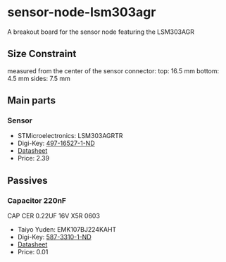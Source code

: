 # sensor-node-lsm303agr

A breakout board for the sensor node featuring the LSM303AGR

## Size Constraint

measured from the center of the sensor connector:
top: 16.5 mm
bottom: 4.5 mm
sides: 7.5 mm

## Main parts

### Sensor
  * STMicroelectronics: LSM303AGRTR
  * Digi-Key: [497-16527-1-ND](https://www.digikey.de/product-detail/de/stmicroelectronics/LSM303AGRTR/497-16527-1-ND/6006105)
  * [Datasheet](http://www.st.com/content/ccc/resource/technical/document/datasheet/74/c4/19/54/62/c5/46/13/DM00177685.pdf/files/DM00177685.pdf/jcr:content/translations/en.DM00177685.pdf)
  * Price: 2.39

## Passives

### Capacitor 220nF

CAP CER 0.22UF 16V X5R 0603

  * Taiyo Yuden: EMK107BJ224KAHT
  * Digi-Key: [587-3310-1-ND](https://www.digikey.de/product-detail/en/taiyo-yuden/EMK107BJ224KAHT/587-3310-1-ND/4157237)
  * [Datasheet](http://ds.yuden.co.jp/TYCOMPAS/ut/detail.do?productNo=EMK107BJ224KAHT&fileName=EMK107BJ224KAHT_SS&mode=specSheetDownload)
  * Price: 0.01
